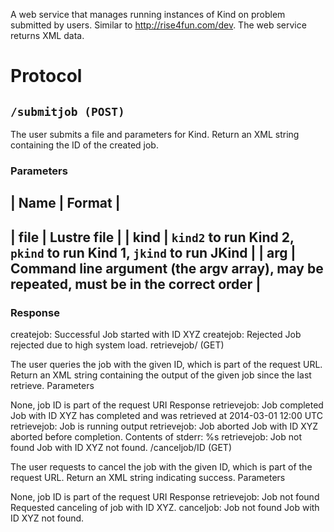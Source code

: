 A web service that manages running instances of Kind on problem submitted by users. Similar to http://rise4fun.com/dev. The web service returns XML data.

# Protocol

## `/submitjob (POST)`


The user submits a file and parameters for Kind. Return an XML string containing the ID of the created job.

### Parameters

| Name | Format |
---------------
| file	| Lustre file |
| kind	| `kind2` to run Kind 2, `pkind` to run Kind 1, `jkind` to run JKind |
| arg	| Command line argument (the argv array), may be repeated, must be in the correct order |
--------------------
### Response

createjob: Successful
<jobstatus msg="started" jobid="ID">
Job started with ID XYZ
</jobstatus>
createjob: Rejected
<jobstatus msg="rejected">
Job rejected due to high system load.
</jobstatus>
retrievejob/<ID> (GET)

The user queries the job with the given ID, which is part of the request URL. Return an XML string containing the output of the given job since the last retrieve.
Parameters

None, job ID is part of the request URI
Response
retrievejob: Job completed
<jobstatus msg="completed">
Job with ID XYZ has completed and was retrieved at 2014-03-01 12:00 UTC
</jobstatus>
retrievejob: Job is running
<jobstatus msg="running">
output
</jobstatus>
retrievejob: Job aborted
<jobstatus msg="aborted">
Job with ID XYZ aborted before completion.
Contents of stderr:
%s
</jobstatus>
retrievejob: Job not found
<jobstatus msg="notfound">
Job with ID XYZ not found.
</jobstatus>
/canceljob/ID (GET)

The user requests to cancel the job with the given ID, which is part of the request URL. Return an XML string indicating success.
Parameters

None, job ID is part of the request URI
Response
retrievejob: Job not found
<jobstatus msg="inprogress">
Requested canceling of job with ID XYZ.
</jobstatus>
canceljob: Job not found
<jobstatus msg="notfound">
Job with ID XYZ not found.
</jobstatus>
